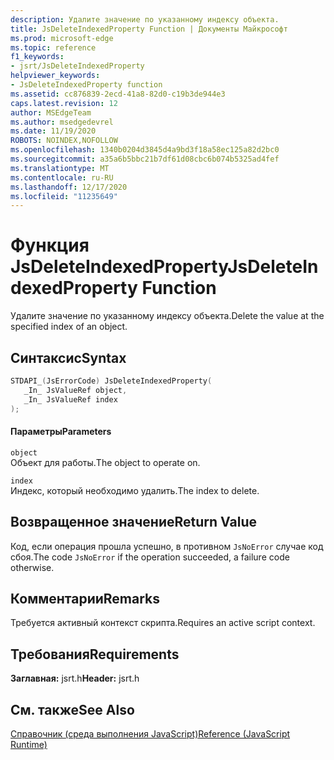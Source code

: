 ```yaml
---
description: Удалите значение по указанному индексу объекта.
title: JsDeleteIndexedProperty Function | Документы Майкрософт
ms.prod: microsoft-edge
ms.topic: reference
f1_keywords:
- jsrt/JsDeleteIndexedProperty
helpviewer_keywords:
- JsDeleteIndexedProperty function
ms.assetid: cc876839-2ecd-41a8-82d0-c19b3de944e3
caps.latest.revision: 12
author: MSEdgeTeam
ms.author: msedgedevrel
ms.date: 11/19/2020
ROBOTS: NOINDEX,NOFOLLOW
ms.openlocfilehash: 1340b0204d3845d4a9bd3f18a58ec125a82d2bc0
ms.sourcegitcommit: a35a6b5bbc21b7df61d08cbc6b074b5325ad4fef
ms.translationtype: MT
ms.contentlocale: ru-RU
ms.lasthandoff: 12/17/2020
ms.locfileid: "11235649"
---
```

# <span data-ttu-id="1d2d8-103">Функция JsDeleteIndexedProperty</span><span class="sxs-lookup"><span data-stu-id="1d2d8-103">JsDeleteIndexedProperty Function</span></span>

<span data-ttu-id="1d2d8-104">Удалите значение по указанному индексу объекта.</span><span class="sxs-lookup"><span data-stu-id="1d2d8-104">Delete the value at the specified index of an object.</span></span>  
  
## <span data-ttu-id="1d2d8-105">Синтаксис</span><span class="sxs-lookup"><span data-stu-id="1d2d8-105">Syntax</span></span>  
  
```cpp  
STDAPI_(JsErrorCode) JsDeleteIndexedProperty(  
   _In_ JsValueRef object,  
   _In_ JsValueRef index  
);  
```  
  
#### <span data-ttu-id="1d2d8-106">Параметры</span><span class="sxs-lookup"><span data-stu-id="1d2d8-106">Parameters</span></span>  
 `object`  
 <span data-ttu-id="1d2d8-107">Объект для работы.</span><span class="sxs-lookup"><span data-stu-id="1d2d8-107">The object to operate on.</span></span>  
  
 `index`  
 <span data-ttu-id="1d2d8-108">Индекс, который необходимо удалить.</span><span class="sxs-lookup"><span data-stu-id="1d2d8-108">The index to delete.</span></span>  
  
## <span data-ttu-id="1d2d8-109">Возвращенное значение</span><span class="sxs-lookup"><span data-stu-id="1d2d8-109">Return Value</span></span>  
 <span data-ttu-id="1d2d8-110">Код, если операция прошла успешно, в противном `JsNoError` случае код сбоя.</span><span class="sxs-lookup"><span data-stu-id="1d2d8-110">The code `JsNoError` if the operation succeeded, a failure code otherwise.</span></span>  
  
## <span data-ttu-id="1d2d8-111">Комментарии</span><span class="sxs-lookup"><span data-stu-id="1d2d8-111">Remarks</span></span>  
 <span data-ttu-id="1d2d8-112">Требуется активный контекст скрипта.</span><span class="sxs-lookup"><span data-stu-id="1d2d8-112">Requires an active script context.</span></span>  
  
## <span data-ttu-id="1d2d8-113">Требования</span><span class="sxs-lookup"><span data-stu-id="1d2d8-113">Requirements</span></span>  
 <span data-ttu-id="1d2d8-114">**Заглавная:** jsrt.h</span><span class="sxs-lookup"><span data-stu-id="1d2d8-114">**Header:** jsrt.h</span></span>  
  
## <span data-ttu-id="1d2d8-115">См. также</span><span class="sxs-lookup"><span data-stu-id="1d2d8-115">See Also</span></span>  
 [<span data-ttu-id="1d2d8-116">Справочник (среда выполнения JavaScript)</span><span class="sxs-lookup"><span data-stu-id="1d2d8-116">Reference (JavaScript Runtime)</span></span>](../chakra-hosting/reference-javascript-runtime.md)
